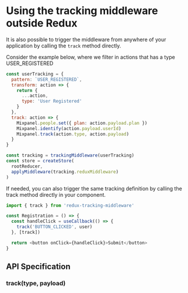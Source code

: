 # Using the tracking middleware outside Redux

It is also possible to trigger the middleware from anywhere of your application by calling the `track` method directly.

Consider the example below, where we filter in actions that has a type USER_REGISTERED

```js
const userTracking = {
  pattern: `USER_REGISTERED`,
  transform: action => {
    return {
      ...action,
      type: 'User Registered'
    }
  },
  track: action => {
    Mixpanel.people.set({ plan: action.payload.plan })
    Mixpanel.identify(action.payload.userId)
    Mixpanel.track(action.type, action.payload)
  }
}

const tracking = trackingMiddleware(userTracking)
const store = createStore(
  rootReducer,
  applyMiddleware(tracking.reduxMiddleware)
)
```

If needed, you can also trigger the same tracking definition by calling the track method directly in your component.

```js
import { track } from 'redux-tracking-middleware'

const Registration = () => {
  const handleClick = useCallback(() => {
    track('BUTTON_CLICKED', user)
  }, [track])

  return <button onClick={handleClick}>Submit</button>
}
```

## API Specification

### track(type, payload)
